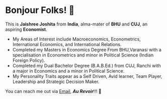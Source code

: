 # Bonjour Folks! 👋
This is **Jaishree Joshita** from **India**, alma-mater of **BHU** and **CUJ**, an aspiring **Economist**.
- My Areas of Interest include Macroeconomics, Econometrics, International Economics, and International Relations.
- Completed my Masters in Economics Degree From BHU,Varanasi with a specialisation in Econometrics and minor in Political Science (Indian Foreign Policy).
- Completed my Dual Bachelor Degree (B.A.B.Ed.) from CUJ, Ranchi with a major in Economics and a minor in Political Science.
- My Personality Traits appear as a Self Driven, Avid learner, Team Player, Leadership and Strategic Decision Maker.

You can reach me out via [Email](jaishreejoshita@gmail.com), ***Au Revoir***!!! 🥰

